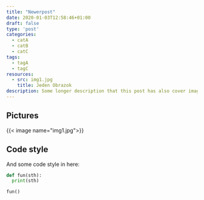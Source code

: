 ```yaml
---
title: "Newerpost"
date: 2020-01-03T12:58:46+01:00
draft: false
type: 'post'
categories:
  - catA
  - catB
  - catC
tags:
  - tagA
  - tagC
resources:
  - src: img1.jpg
    title: Jeden Obrazok
description: Some longer description that this post has also cover image.
---
```


## Pictures

{{< image name="img1.jpg">}}

## Code style

And some code style in here:

```python {linenos=true,hl_lines=[2],linenostart=22}
def fun(sth):
  print(sth)

fun()
```